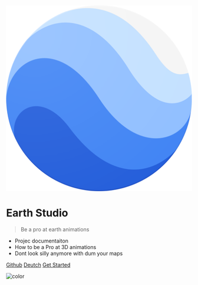 ![logo](/de-ch/media/Google_Earth_icon.svg.png ":size=90")

# **Earth Studio**

> Be a pro at earth animations

- Projec documentaiton
- How to be a Pro at 3D animations
- Dont look silly anymore with dum your maps

[Github](https://github.com/Null-B/Null-B.github.io)
[Deutch](/de-ch/)
[Get Started](#/?id=getting-started-with-google-earth-studio)

![color](#ffd295)
